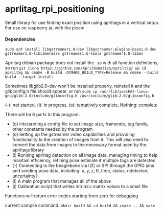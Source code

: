 # aprlitag_rpi_positioning
Small library for use finding exact position using apriltags in a vertical setup. For use on raspberry pi, with the picam.

#### Dependencies
`sudo apt install libgstreamer1.0-dev libgstreamer-plugins-base1.0-dev gstreamer1.0-libcamerasrc gstreamer1.0-tools gstreamer1.0-libav`

Apriltag debian package does not install the `.so` with all function definitions, so run
`git clone https://github.com/AprilRobotics/apriltag/ && cd apriltag && cmake -B build -DCMAKE_BUILD_TYPE=Release && cmake --build build --target install`

Sometimes libglib2.0-dev won't be installed properly, reinstall it and the glibconfig.h file should appear, or run
`sudo cp /usr/lib/aarch64-linux-gnu/glib-2.0/include/glibconfig.h /usr/include/glib-2.0/glibconfig.h`

(-): not started, (i): in progress, (o): tentatively complete, Nothing: complete

There will be 6 parts to this program:
- (o) Interpreting a config file to set image size, framerate, tag family, other constants needed by the program 
- (o) Setting up the gstreamer video capabilities and providing functionality to the creation of images from it. This will also need to convert the data from images to the necessary format used by the apriltags library
- (i) Running apriltag detection on all image data, managing timing to help maintain efficiency, refining pose estimate if multiple tags are detected
- (-) Connecting to the beaglebone via I2C or SPI through the GPIO pins and sending pose data, including: x, y, z, R, time, status, ndetected, uncertainty?
- (i) A main program that manages all of the above
- (i) Calibration script that writes intrinsic matrix values to a small file

Functions will return error codes starting from zero for debugging

current compile command:
`mkdir build && cd build && cmake .. && make`
